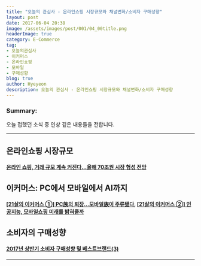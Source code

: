 ```yaml
---
title: "오늘의 관심사 - 온라인쇼핑 시장규모와 채널변화/소비자 구매성향"
layout: post
date: 2017-06-04 20:38
image: /assets/images/post/001/04_00title.png
headerImage: true
category: E-Commerce
tag:
- 오늘의관심사
- 이커머스
- 온라인쇼핑
- 모바일
- 구매성향
blog: true
author: Hyeyeon
description: 오늘의 관심사 - 온라인쇼핑 시장규모와 채널변화/소비자 구매성향
---
```


### Summary:

오늘 접했던 소식 중 인상 깊은 내용들을 전합니다.

---

## 온라인쇼핑 시장규모

#### [온라인 쇼핑, 거래 규모 계속 커진다...올해 70조원 시장 형성 전망](http://www.etnews.com/20170602000193)


## 이커머스: PC에서 모바일에서 AI까지

#### [[21살의 이커머스 ①] PC族의 퇴장…모바일族이 주류됐다](http://news.heraldcorp.com/view.php?ud=20170602000046), [[21살의 이커머스 ②] 인공지능, 모바일쇼핑 미래를 밝혀줄까](http://news.heraldcorp.com/view.php?ud=20170602000049)


## 소비자의 구매성향

#### [2017년 상반기 소비자 구매성향 및 베스트브랜드(3)](http://www.itnk.co.kr/news/articleView.html?idxno=53701)



---
